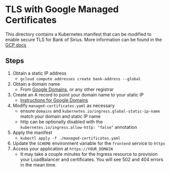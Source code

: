 # TLS with Google Managed Certificates

This directory contains a Kubernetes manifest that can be modified to enable secure TLS
for Bank of Sirius. More information can be found in the [GCP docs](https://cloud.google.com/kubernetes-engine/docs/how-to/managed-certs)

## Steps

1. Obtain a static IP address
    - `gcloud compute addresses create bank-address --global`
2. Obtain a domain name
    - From [Google Domains](https://domains.google/), or any other registrar
3. Create an A record to point your domain name to your static IP
    - [Instructions for Google Domains](https://support.google.com/domains/answer/9211383)
4. Modify `managed-certificates.yaml` as necessary
    - ensure `domains` and `kubernetes.io/ingress.global-static-ip-name` match your domain and static IP name
    - http can be optionally disabled with the `kubernetes.io/ingress.allow-http: "false"` annotation
5. Apply the manifest
    - `kubectl apply -f ./managed-certificates.yaml`
6. Update the `SCHEME` environment variable for the `frontend` service to `https`
7. Access your application at `https://YOUR_DOMAIN`
    - It may take a couple minutes for the Ingress resource to provision your LoadBalancer and certificates.
      You will see 502 and 404 errors in the mean time.
